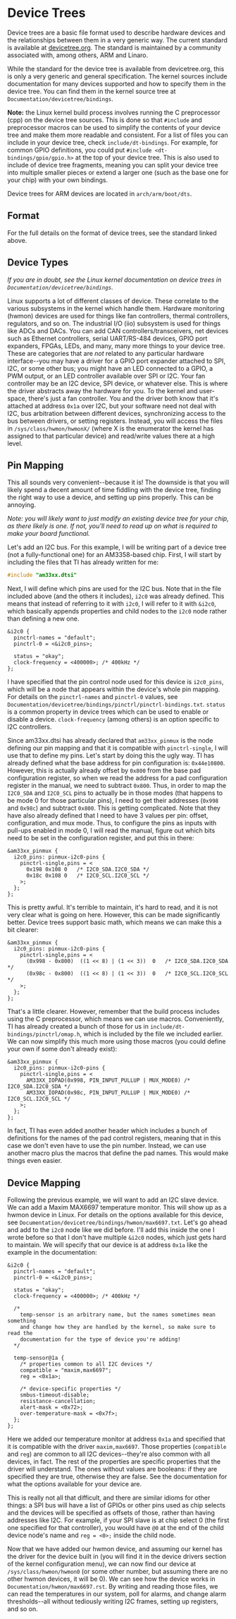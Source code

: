 <!-- vim: set spell spelllang=en_us: -->

# Device Trees

Device trees are a basic file format used to describe hardware devices and the
relationships between them in a very generic way. The current standard is
available at [devicetree.org](https://www.devicetree.org). The standard is
maintained by a community associated with, among others, ARM and Linaro.

While the standard for the device tree is available from devicetree.org, this is
only a very generic and general specification. The kernel sources include
documentation for many devices supported and how to specify them in the device
tree. You can find them in the kernel source tree at
`Documentation/devicetree/bindings`.

**Note:** the Linux kernel build process involves running the C preprocessor
(cpp) on the device tree sources. This is done so that `#include` and
preprocessor macros can be used to simplify the contents of your device tree and
make them more readable and consistent. For a list of files you can include in
your device tree, check `include/dt-bindings`. For example, for common GPIO
definitions, you could put `#include <dt-bindings/gpio/gpio.h>` at the top of
your device tree. This is also used to include of device tree fragments, meaning
you can split your device tree into multiple smaller pieces or extend a larger
one (such as the base one for your chip) with your own bindings.

Device trees for ARM devices are located in `arch/arm/boot/dts`.

## Format

For the full details on the format of device trees, see the standard linked
above.

## Device Types

*If you are in doubt, see the Linux kernel documentation on device trees in
`Documentation/devicetree/bindings`.*

Linux supports a lot of different classes of device. These correlate to the
various subsystems in the kernel which handle them. Hardware monitoring (hwmon)
devices are used for things like fan controllers, thermal controllers,
regulators, and so on. The industrial I/O (iio) subsystem is used for things
like ADCs and DACs. You can add CAN controllers/transceivers, net devices such
as Ethernet controllers, serial UART/RS-484 devices, GPIO port expanders, FPGAs,
LEDs, and many, many more things to your device tree. These are categories that
are *not* related to any particular hardware interface--you may have a driver
for a GPIO port expander attached to SPI, I2C, or some other bus; you might have
an LED connected to a GPIO, a PWM output, or an LED controller available over
SPI or I2C. Your fan controller may be an I2C device, SPI device, or whatever
else. This is where the driver abstracts away the hardware for you. To the
kernel and user-space, there's just a fan controller. You and the driver both
know that it's attached at address `0x1a` over I2C, but your software need not
deal with I2C, bus arbitration between different devices, synchronizing access
to the bus between drivers, or setting registers. Instead, you will access the
files in `/sys/class/hwmon/hwmonX/` (where X is the enumerator the kernel has
assigned to that particular device) and read/write values there at a high level.

## Pin Mapping

This all sounds very convenient--because it is! The downside is that you will
likely spend a decent amount of time fiddling with the device tree, finding the
right way to use a device, and setting up pins properly. This can be annoying.

*Note: you will likely want to just modify an existing device tree for your
chip, as there likely is one. If not, you'll need to read up on what is required
to make your board functional.*

Let's add an I2C bus. For this example, I will be writing part of a device tree
(not a fully-functional one) for an AM3358-based chip. First, I will start by
including the files that TI has already written for me:

```c
#include "am33xx.dtsi"
```

Next, I will define which pins are used for the I2C bus. Note that in the
file included above (and the others it includes), `i2c0` was already defined.
This means that instead of referring to it with `i2c0`, I will refer to it with
`&i2c0`, which basically appends properties and child nodes to the `i2c0` node
rather than defining a new one.

```
&i2c0 {
  pinctrl-names = "default";
  pinctrl-0 = <&i2c0_pins>;

  status = "okay";
  clock-frequency = <400000>; /* 400kHz */
};
```

I have specified that the pin control node used for this device is `i2c0_pins`,
which will be a node that appears within the device's whole pin mapping. For
details on the `pinctrl-names` and `pinctrl-0` values, see
`Documentation/devicetree/bindings/pinctrl/pinctrl-bindings.txt`.
`status` is a common property in device trees which can be used to enable or
disable a device. `clock-frequency` (among others) is an option specific to I2C
controllers.

Since am33xx.dtsi has already declared that `am33xx_pinmux` is the node defining
our pin mapping and that it is compatible with `pinctrl-single`, I will use that
to define my pins. Let's start by doing this the ugly way. TI has already
defined what the base address for pin configuration is: `0x44e10800`. However,
this is actually already offset by `0x800` from the base pad configuration
register, so when we read the address for a pad configuration register in the
manual, we need to subtract `0x800`. Thus, in order to map the `I2C0_SDA` and
`I2C0_SCL` pins to actually be in those modes (that happens to be mode 0 for
those particular pins), I need to get their addresses (`0x998` and `0x98c`) and
subtract `0x800`. This is getting complicated. Note that they have also already
defined that I need to have 3 values per pin: offset, configuration, and mux
mode. Thus, to configure the pins as inputs with pull-ups enabled in mode 0,
I will read the manual, figure out which bits need to be set in the
configuration register, and put this in there:

```
&am33xx_pinmux {
  i2c0_pins: pinmux-i2c0-pins {
    pinctrl-single,pins = <
      0x198 0x108 0   /* I2C0_SDA.I2C0_SDA */
      0x18c 0x108 0   /* I2C0_SCL.I2C0_SCL */
    >;
  };
};
```

This is pretty awful. It's terrible to maintain, it's hard to read, and it is
not very clear what is going on here. However, this can be made significantly
better. Device trees support basic math, which means we can make this a bit
clearer:

```
&am33xx_pinmux {
  i2c0_pins: pinmux-i2c0-pins {
    pinctrl-single,pins = <
      (0x998 - 0x800)  ((1 << 8) | (1 << 3))  0   /* I2C0_SDA.I2C0_SDA */
      (0x98c - 0x800)  ((1 << 8) | (1 << 3))  0   /* I2C0_SCL.I2C0_SCL */
    >;
  };
};
```

That's a little clearer. However, remember that the build process includes using
the C preprocessor, which means we can use macros. Conveniently, TI has already
created a bunch of those for us in `include/dt-bindings/pinctrl/omap.h`, which
is included by the file we included earlier. We can now simplify this much more
using those macros (you could define your own if some don't already exist):

```
&am33xx_pinmux {
  i2c0_pins: pinmux-i2c0-pins {
    pinctrl-single,pins = <
      AM33XX_IOPAD(0x998, PIN_INPUT_PULLUP | MUX_MODE0) /* I2C0_SDA.I2C0_SDA */
      AM33XX_IOPAD(0x98c, PIN_INPUT_PULLUP | MUX_MODE0) /* I2C0_SCL.I2C0_SCL */
    >;
  };
};
```

In fact, TI has even added another header which includes a bunch of definitions
for the names of the pad control registers, meaning that in this case we don't
even have to use the pin number. Instead, we can use another macro plus the
macros that define the pad names. This would make things even easier.

## Device Mapping

Following the previous example, we will want to add an I2C slave device. We can
add a Maxim MAX6697 temperature monitor. This will show up as a hwmon device in
Linux. For details on the options available for this device, see
`Documentation/devicetree/bindings/hwmon/max6697.txt`. Let's go ahead and add to
the `i2c0` node like we did before. I'll add this inside the one I wrote before
so that I don't have multiple `&i2c0` nodes, which just gets hard to maintain.
We will specify that our device is at address `0x1a` like the example in the
documentation:

```
&i2c0 {
  pinctrl-names = "default";
  pinctrl-0 = <&i2c0_pins>;

  status = "okay";
  clock-frequency = <400000>; /* 400kHz */

  /*
    temp-sensor is an arbitrary name, but the names sometimes mean something
    and change how they are handled by the kernel, so make sure to read the
    documentation for the type of device you're adding!
  */

  temp-sensor@1a {
    /* properties common to all I2C devices */
    compatible = "maxim,max6697";
    reg = <0x1a>;

    /* device-specific properties */
    smbus-timeout-disable;
    resistance-cancellation;
    alert-mask = <0x72>;
    over-temperature-mask = <0x7f>;
  };
};
```

Here we added our temperature monitor at address `0x1a` and specified that it is
compatible with the driver `maxim,max6697`. Those properties (`compatible` and
`reg`) are common to all I2C devices--they're also common with all devices, in
fact. The rest of the properties are specific properties that the driver will
understand. The ones without values are booleans: if they are specified they are
true, otherwise they are false. See the documentation for what the options
available for your device are.

This is really not all that difficult, and there are similar idioms for other
things: a SPI bus will have a list of GPIOs or other pins used as chip selects
and the devices will be specified as offsets of those, rather than having
addresses like I2C. For example, if your SPI slave is at chip select 0 (the
first one specified for that controller), you would have `@0` at the end of the
child device node's name and `reg = <0>;` inside the child node.

Now that we have added our hwmon device, and assuming our kernel has the driver
for the device built in (you will find it in the device drivers section of the
kernel configuration menu), we can now find our device at
`/sys/class/hwmon/hwmon0` (or some other number, but assuming there are no other
hwmon devices, it will be 0). We can see how the device works in
`Documentation/hwmon/max6697.rst`. By writing and reading those files, we can
read the temperatures in our system, poll for alarms, and change alarm
thresholds--all without tediously writing I2C frames, setting up registers, and
so on.

